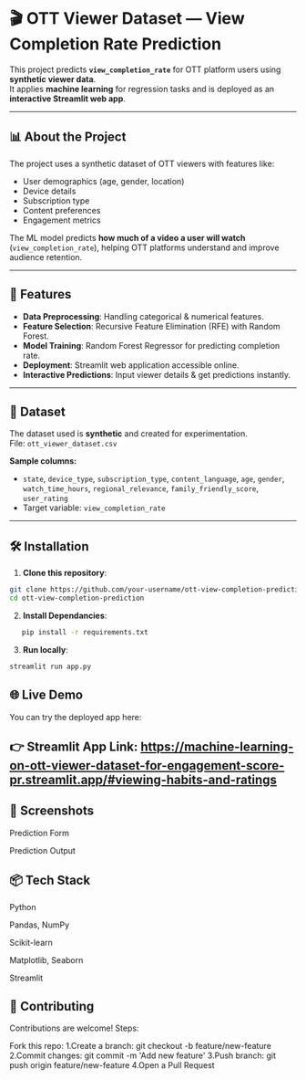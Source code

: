 # 🎬 OTT Viewer Dataset — View Completion Rate Prediction

This project predicts **`view_completion_rate`** for OTT platform users using **synthetic viewer data**.  
It applies **machine learning** for regression tasks and is deployed as an **interactive Streamlit web app**.

---

## 📊 About the Project
The project uses a synthetic dataset of OTT viewers with features like:
- User demographics (age, gender, location)
- Device details
- Subscription type
- Content preferences
- Engagement metrics

The ML model predicts **how much of a video a user will watch** (`view_completion_rate`), helping OTT platforms understand and improve audience retention.

---

## 🚀 Features
- **Data Preprocessing**: Handling categorical & numerical features.
- **Feature Selection**: Recursive Feature Elimination (RFE) with Random Forest.
- **Model Training**: Random Forest Regressor for predicting completion rate.
- **Deployment**: Streamlit web application accessible online.
- **Interactive Predictions**: Input viewer details & get predictions instantly.

---

## 📂 Dataset
The dataset used is **synthetic** and created for experimentation.  
File: `ott_viewer_dataset.csv`

**Sample columns:**
- `state`, `device_type`, `subscription_type`, `content_language`, `age`, `gender`, `watch_time_hours`, `regional_relevance`, `family_friendly_score`, `user_rating`
- Target variable: `view_completion_rate`

---


## 🛠️ Installation
1. **Clone this repository**:
```bash
git clone https://github.com/your-username/ott-view-completion-prediction.git
cd ott-view-completion-prediction
```

2. **Install Dependancies**:
```bash
   pip install -r requirements.txt
```

3. **Run locally**:
```bash
streamlit run app.py
```

## 🌐 Live Demo
You can try the deployed app here:
## 👉 Streamlit App Link: https://machine-learning-on-ott-viewer-dataset-for-engagement-score-pr.streamlit.app/#viewing-habits-and-ratings

## 📸 Screenshots
Prediction Form

Prediction Output

## 📦 Tech Stack
Python

Pandas, NumPy

Scikit-learn

Matplotlib, Seaborn

Streamlit

## 🤝 Contributing
Contributions are welcome!
Steps:

Fork this repo:
1.Create a branch: git checkout -b feature/new-feature
2.Commit changes: git commit -m 'Add new feature'
3.Push branch: git push origin feature/new-feature
4.Open a Pull Request
   

